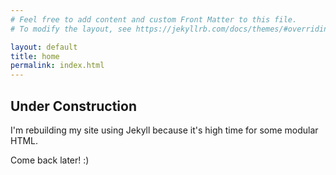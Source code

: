 ```yaml
---
# Feel free to add content and custom Front Matter to this file.
# To modify the layout, see https://jekyllrb.com/docs/themes/#overriding-theme-defaults

layout: default
title: home
permalink: index.html
---
```


## Under Construction

I'm rebuilding my site using Jekyll because it's high time for some modular HTML.

Come back later! :)
